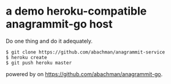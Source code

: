 # a demo heroku-compatible anagrammit-go host

Do one thing and do it adequately.

    $ git clone https://github.com/abachman/anagrammit-service
    $ heroku create
    $ git push heroku master

powered by on https://github.com/abachman/anagrammit-go.

